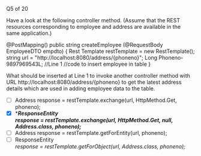 Q5 of 20

Have a look at the following controller method. (Assume that the REST resources corresponding to employee and address are available in the same application.)

@PostMapping()
public string createEmployee (@RequestBody EmployeeDTO empdto) {
    Rest Template restTemplate = new RestTemplate();
    string url = "http://localhost:8080/address/{phoneno}";
    Long Phoneno-9897969543L;
    //Line 1
    //code to insert employee in table
}

What should be inserted at Line 1 to invoke another controller method with URL http://localhost:8080/address/{phoneno} to get the latest address details which are used in adding employee data to the table.

- [ ] Address response = restTemplate.exchange(url, HttpMethod.Get, phoneno);
- [x] ****ResponseEntity<Address> response = restTemplate.exchange(url, HttpMethod.Get, null, Address.class, phoneno);***
- [ ] Address response = restTemplate.getForEntity(url, phoneno);
- [ ] ResponseEntity<Address> response = restTemplate.getForObject(url, Address.class, phoneno);
